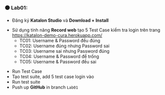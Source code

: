 ### :black_circle:  Lab01: 
*	Đăng ký **Katalon Studio** và **Download + Install** 
- Sử dụng tính năng **Record web** tạo 5 Test Case kiểm tra login trên trang https://katalon-demo-cura.herokuapp.com/ 
  - TC01: Username & Password đều đúng
  - TC02: Username đúng nhưng Password sai
  - TC03: Username sai nhưng Password đúng
  - TC04: Username & Password để trống
  - TC05: Username & Password đều sai
  

*	Run Test Case 
*	Tạo test suite, add 5 test case login vào
*	Run test suite
*	Push up **GitHub** in branch `Lab01` 
